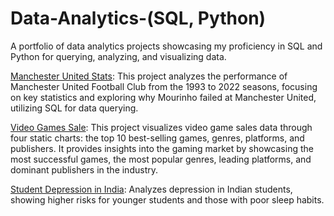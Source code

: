 # Data-Analytics-(SQL, Python)
A portfolio of data analytics projects showcasing my proficiency in SQL and Python for querying, analyzing, and visualizing data.

[Manchester United Stats](https://github.com/Matin1498/Data-Analytics-SQL/tree/main/Manchester%20United%20Performance): This project analyzes the performance of Manchester United Football Club from the 1993 to 2022 seasons, focusing on key statistics and exploring why Mourinho failed at Manchester United, utilizing SQL for data querying.

[Video Games Sale](https://github.com/Matin1498/Data-Analytics-Projects/tree/main/Video%20Games%20Sale): This project visualizes video game sales data through four static charts: the top 10 best-selling games, genres, platforms, and publishers. It provides insights into the gaming market by showcasing the most successful games, the most popular genres, leading platforms, and dominant publishers in the industry.

[Student Depression in India](https://github.com/Matin1498/Data-Analytics-Projects/tree/main/Student%20Depression%20in%20India): Analyzes depression in Indian students, showing higher risks for younger students and those with poor sleep habits.
